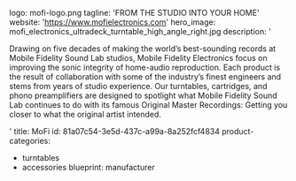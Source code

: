 logo: mofi-logo.png
tagline: 'FROM THE STUDIO INTO YOUR HOME'
website: 'https://www.mofielectronics.com'
hero_image: mofi_electronics_ultradeck_turntable_high_angle_right.jpg
description: '<p>Drawing on five decades of making the world’s best-sounding records at Mobile Fidelity Sound Lab studios, Mobile Fidelity Electronics focus on improving the sonic integrity of home-audio reproduction. Each product is the result of collaboration with some of the industry’s finest engineers and stems from years of studio experience. Our turntables, cartridges, and phono preamplifiers are designed to spotlight what Mobile Fidelity Sound Lab continues to do with its famous Original Master Recordings: Getting you closer to what the original artist intended.</p>'
title: MoFi
id: 81a07c54-3e5d-437c-a99a-8a252fcf4834
product-categories:
  - turntables
  - accessories
blueprint: manufacturer
